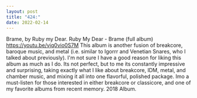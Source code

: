 ```yaml
---
layout: post
title: "424:"
date: 2022-02-14
---
```


Brame, by Ruby my Dear.
 Ruby My Dear - Brame (full album)
https://youtu.be/vjq0vio0S7M 
This album is another fusion of breakcore, baroque music, and metal (i.e. similar to Igorrr and Venetian Snares, who I talked about previously). I'm not sure I have a good reason for liking this album as much as I do. Its not perfect, but to me its constantly impressive and surprising, taking exactly what I like about breakcore, IDM, metal, and chamber music, and mixing it all into one flavorful, polished package. Imo a must-listen for those interested in either breakcore or classicore, and one of my favorite albums from recent memory. 2018 Album.
